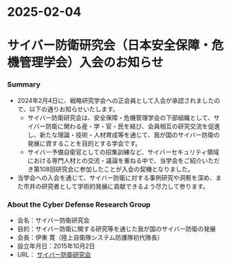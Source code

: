 2025-02-04
===
# サイバー防衛研究会（日本安全保障・危機管理学会）入会のお知らせ
### Summary
* 2024年2月4日に、戦略研究学会への正会員として入会が承認されましたので、以下の通りお知らせいたします。
  * サイバー防衛研究会は、安全保障・危機管理学会の下部組織として、サイバー防衛に関わる産・学・官・民を結び、会員相互の研究交流を促進し、新たな理論・技術・人材育成等を通じて、我が国のサイバー防衛の発展に資することを目的とする学会です。
  * サイバー予備自衛官としての招集訓練など、サイバーセキュリティ領域における専門人材との交流・議論を重ねる中で、当学会をご紹介いただき第108回研究会に参加したことが入会の契機となりました。
* 当学会への入会を通じて、サイバー防衛に対する事例研究や洞察を深め、また市井の研究者として学術的発展に貢献できるよう尽力して参ります。

### About the Cyber Defense Research Group
* 会名：サイバー防衛研究会
* 目的：サイバー防衛に関する研究等を通じた我が国のサイバー防衛の発展
* 会長：伊東 寛（陸上自衛隊システム防護隊初代隊長）
* 設立年月日：2015年10月2日
* URL： [サイバー防衛研究会](https://jp.cslab.tokyo/%E3%82%B5%E3%82%A4%E3%83%90%E3%83%BC%E9%98%B2%E8%A1%9B%E7%A0%94%E7%A9%B6%E4%BC%9A%EF%BC%88%E6%97%A5%E6%9C%AC%E5%AE%89%E5%85%A8%E4%BF%9D%E9%9A%9C%E3%83%BB%E5%8D%B1%E6%A9%9F%E7%AE%A1%E7%90%86%E5%AD%A6/)
